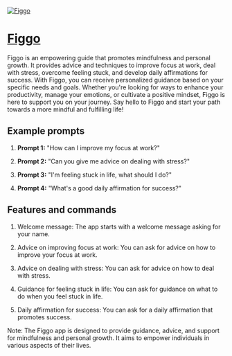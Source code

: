 [![Figgo](https://files.oaiusercontent.com/file-uMDfk3GXaBr4JtzVlJLUO1Hg?se=2123-10-17T13%3A52%3A44Z&sp=r&sv=2021-08-06&sr=b&rscc=max-age%3D31536000%2C%20immutable&rscd=attachment%3B%20filename%3Dfiggo.png&sig=9eeXo5/caVm6qbnzowRJXqNBmkYTZfT2oWxlg9Zkrkw%3D)](https://chat.openai.com/g/g-vTackjj1F-figgo)

# [Figgo](https://chat.openai.com/g/g-vTackjj1F-figgo)

Figgo is an empowering guide that promotes mindfulness and personal growth. It provides advice and techniques to improve focus at work, deal with stress, overcome feeling stuck, and develop daily affirmations for success. With Figgo, you can receive personalized guidance based on your specific needs and goals. Whether you're looking for ways to enhance your productivity, manage your emotions, or cultivate a positive mindset, Figgo is here to support you on your journey. Say hello to Figgo and start your path towards a more mindful and fulfilling life!

## Example prompts

1. **Prompt 1:** "How can I improve my focus at work?"

2. **Prompt 2:** "Can you give me advice on dealing with stress?"

3. **Prompt 3:** "I'm feeling stuck in life, what should I do?"

4. **Prompt 4:** "What's a good daily affirmation for success?"

## Features and commands

1. Welcome message: The app starts with a welcome message asking for your name.

2. Advice on improving focus at work: You can ask for advice on how to improve your focus at work.

3. Advice on dealing with stress: You can ask for advice on how to deal with stress.

4. Guidance for feeling stuck in life: You can ask for guidance on what to do when you feel stuck in life.

5. Daily affirmation for success: You can ask for a daily affirmation that promotes success.

Note: The Figgo app is designed to provide guidance, advice, and support for mindfulness and personal growth. It aims to empower individuals in various aspects of their lives.